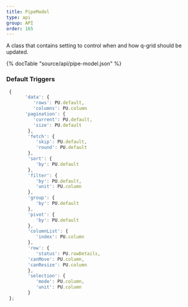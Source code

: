 ```yaml
---
title: PipeModel
type: api
group: API
order: 165
---
```

A class that contains setting to control when and how q-grid should be updated.

{% docTable "source/api/pipe-model.json" %}

### Default Triggers
```javascript
 {
	   'data': {
	      'rows': PU.default,
		  'columns': PU.column
	   'pagination': {
		  'current': PU.default,
		  'size': PU.default
		},
		'fetch': {
		   'skip': PU.default,
		   'round': PU.default
		},
		'sort': {
		   'by': PU.default
		},
		'filter': {
		   'by': PU.default,
		   'unit': PU.column
		},
		'group': {
		   'by': PU.default
		},
		'pivot': {
		   'by': PU.default
		},
		'columnList': {
		   'index': PU.column
		},
		'row': {
		   'status': PU.rowDetails,
        'canMove': PU.column,
        'canResize': PU.column
		},
		'selection': {
		   'mode': PU.column,
		   'unit': PU.column
		}
 };
```

